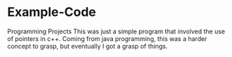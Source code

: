 # Example-Code
Programming Projects
This was just a simple program that involved the use of pointers in c++. Coming from java programming, this was a harder concept to grasp,
but eventually I got a grasp of things.
